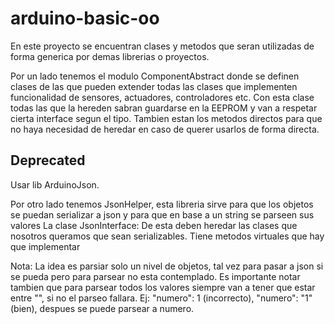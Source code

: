 # arduino-basic-oo
En este proyecto se encuentran clases y metodos que seran utilizadas de forma generica por demas librerias o proyectos.

Por un lado tenemos el modulo ComponentAbstract donde se definen clases de las que pueden extender todas las clases que implementen funcionalidad
de sensores, actuadores, controladores etc. Con esta clase todas las que la hereden sabran guardarse en la EEPROM y van a respetar cierta interface
segun el tipo.
Tambien estan los metodos directos para que no haya necesidad de heredar en caso de querer usarlos de forma directa.

## Deprecated
Usar lib ArduinoJson.

Por otro lado tenemos JsonHelper, esta libreria sirve para que los objetos se puedan serializar a json y para que en base a un string se parseen sus valores
La clase JsonInterface: De esta deben heredar las clases que nosotros queramos que sean serializables. Tiene metodos virtuales que hay que implementar

Nota: La idea es parsiar solo un nivel de objetos, tal vez para pasar a json si se pueda pero para parsear no esta contemplado.
Es importante notar tambien que para parsear todos los valores siempre van a tener que estar entre "", si no el parseo fallara. Ej: "numero": 1 (incorrecto), "numero": "1" (bien), despues se puede parsear a numero.
